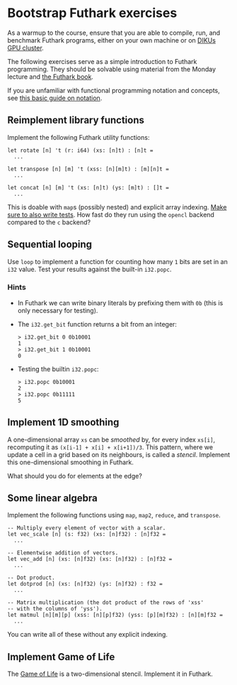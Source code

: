 # Bootstrap Futhark exercises

As a warmup to the course, ensure that you are able to compile, run,
and benchmark Futhark programs, either on your own machine or on
[DIKUs GPU cluster](README.md#practical-information).

The following exercises serve as a simple introduction to Futhark
programming.  They should be solvable using material from the Monday
lecture and [the Futhark book](https://futhark-book.readthedocs.io).

If you are unfamiliar with functional programming notation and
concepts, see [this basic guide on notation](notation.md).

## Reimplement library functions

Implement the following Futhark utility functions:

```
let rotate [n] 't (r: i64) (xs: [n]t) : [n]t =
  ...

let transpose [n] [m] 't (xss: [n][m]t) : [m][n]t =
  ...

let concat [n] [m] 't (xs: [n]t) (ys: [m]t) : []t =
  ...

```

This is doable with `map`s (possibly nested) and explicit array
indexing.  [Make sure to also write
tests](https://futhark-book.readthedocs.io/en/latest/practical-matters.html#testing-and-debugging).
How fast do they run using the `opencl` backend compared to the `c`
backend?

## Sequential looping

Use `loop` to implement a function for counting how many `1` bits are
set in an `i32` value.  Test your results against the built-in
`i32.popc`.

### Hints

* In Futhark we can write binary literals by prefixing them with `0b`
  (this is only necessary for testing).

* The `i32.get_bit` function returns a bit from an integer:

  ```
  > i32.get_bit 0 0b10001
  1
  > i32.get_bit 1 0b10001
  0
  ```

* Testing the builtin `i32.popc`:

  ```
  > i32.popc 0b10001
  2
  > i32.popc 0b11111
  5
  ```

## Implement 1D smoothing

A one-dimensional array `xs` can be *smoothed* by, for every index
`xs[i]`, recomputing it as `(x[i-1] + x[i] + x[i+1])/3`.  This
pattern, where we update a cell in a grid based on its neighbours, is
called a *stencil*.  Implement this one-dimensional smoothing in
Futhark.

What should you do for elements at the edge?

## Some linear algebra

Implement the following functions using `map`, `map2`, `reduce`, and
`transpose`.

```
-- Multiply every element of vector with a scalar.
let vec_scale [n] (s: f32) (xs: [n]f32) : [n]f32 =
  ...

-- Elementwise addition of vectors.
let vec_add [n] (xs: [n]f32) (xs: [n]f32) : [n]f32 =
  ...

-- Dot product.
let dotprod [n] (xs: [n]f32) (ys: [n]f32) : f32 =
  ...

-- Matrix multiplication (the dot product of the rows of 'xss'
-- with the columns of 'yss').
let matmul [n][m][p] (xss: [n][p]f32) (yss: [p][m]f32) : [n][m]f32 =
  ...
```

You can write all of these without any explicit indexing.

## Implement Game of Life

The [Game of
Life](https://en.wikipedia.org/wiki/Conway%27s_Game_of_Life) is a
two-dimensional stencil.  Implement it in Futhark.
